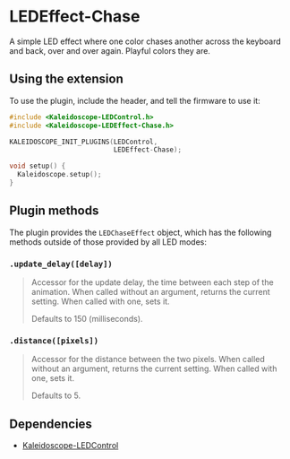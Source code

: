 # LEDEffect-Chase

A simple LED effect where one color chases another across the keyboard and back,
over and over again. Playful colors they are.

## Using the extension

To use the plugin, include the header, and tell the firmware to use it:

```c++
#include <Kaleidoscope-LEDControl.h>
#include <Kaleidoscope-LEDEffect-Chase.h>

KALEIDOSCOPE_INIT_PLUGINS(LEDControl,
                          LEDEffect-Chase);

void setup() {
  Kaleidoscope.setup();
}
```

## Plugin methods

The plugin provides the `LEDChaseEffect` object, which has the following methods
outside of those provided by all LED modes:

### `.update_delay([delay])`

> Accessor for the update delay, the time between each step of the animation.
> When called without an argument, returns the current setting. When called with
> one, sets it.
>
> Defaults to 150 (milliseconds).

### `.distance([pixels])`

> Accessor for the distance between the two pixels. When called without an
> argument, returns the current setting. When called with one, sets it.
>
> Defaults to 5.

## Dependencies

* [Kaleidoscope-LEDControl](Kaleidoscope-LEDControl.md)
